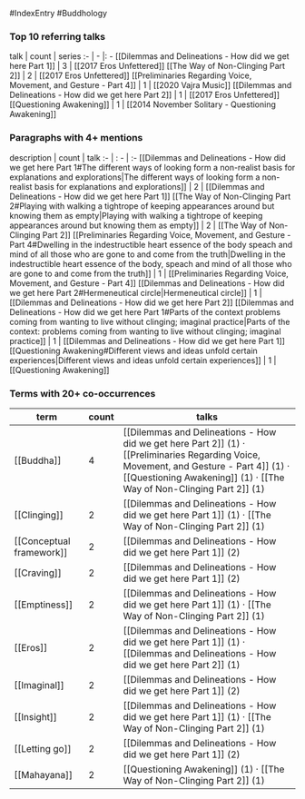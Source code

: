 #IndexEntry #Buddhology

### Top 10 referring talks
talk | count | series
:- | - |: -
[[Dilemmas and Delineations - How did we get here Part 1]] | 3 | [[2017 Eros Unfettered]]
[[The Way of Non-Clinging Part 2]] | 2 | [[2017 Eros Unfettered]]
[[Preliminaries Regarding Voice, Movement, and Gesture - Part 4]] | 1 | [[2020 Vajra Music]]
[[Dilemmas and Delineations - How did we get here Part 2]] | 1 | [[2017 Eros Unfettered]]
[[Questioning Awakening]] | 1 | [[2014 November Solitary - Questioning Awakening]]

### Paragraphs with 4+ mentions
description | count | talk
:- | : - | :-
[[Dilemmas and Delineations - How did we get here Part 1#The different ways of looking form a non-realist basis for explanations and explorations\|The different ways of looking form a non-realist basis for explanations and explorations]] | 2 | [[Dilemmas and Delineations - How did we get here Part 1]]
[[The Way of Non-Clinging Part 2#Playing with walking a tightrope of keeping appearances around but knowing them as empty\|Playing with walking a tightrope of keeping appearances around but knowing them as empty]] | 2 | [[The Way of Non-Clinging Part 2]]
[[Preliminaries Regarding Voice, Movement, and Gesture - Part 4#Dwelling in the indestructible heart essence of the body speach and mind of all those who are gone to and come from the truth\|Dwelling in the indestructible heart essence of the body, speach and mind of all those who are gone to and come from the truth]] | 1 | [[Preliminaries Regarding Voice, Movement, and Gesture - Part 4]]
[[Dilemmas and Delineations - How did we get here Part 2#Hermeneutical circle\|Hermeneutical circle]] | 1 | [[Dilemmas and Delineations - How did we get here Part 2]]
[[Dilemmas and Delineations - How did we get here Part 1#Parts of the context problems coming from wanting to live without clinging; imaginal practice\|Parts of the context: problems coming from wanting to live without clinging; imaginal practice]] | 1 | [[Dilemmas and Delineations - How did we get here Part 1]]
[[Questioning Awakening#Different views and ideas unfold certain experiences\|Different views and ideas unfold certain experiences]] | 1 | [[Questioning Awakening]]

### Terms with 20+ co-occurrences
term | count | talks
-|-|-
[[Buddha]] | 4 | <span class="counts">[[Dilemmas and Delineations - How did we get here Part 2]] (1) · [[Preliminaries Regarding Voice, Movement, and Gesture - Part 4]] (1) · [[Questioning Awakening]] (1) · [[The Way of Non-Clinging Part 2]] (1)</span> 
[[Clinging]] | 2 | <span class="counts">[[Dilemmas and Delineations - How did we get here Part 1]] (1) · [[The Way of Non-Clinging Part 2]] (1)</span> 
[[Conceptual framework]] | 2 | <span class="counts">[[Dilemmas and Delineations - How did we get here Part 1]] (2)</span> 
[[Craving]] | 2 | <span class="counts">[[Dilemmas and Delineations - How did we get here Part 1]] (2)</span> 
[[Emptiness]] | 2 | <span class="counts">[[Dilemmas and Delineations - How did we get here Part 1]] (1) · [[The Way of Non-Clinging Part 2]] (1)</span> 
[[Eros]] | 2 | <span class="counts">[[Dilemmas and Delineations - How did we get here Part 1]] (1) · [[Dilemmas and Delineations - How did we get here Part 2]] (1)</span> 
[[Imaginal]] | 2 | <span class="counts">[[Dilemmas and Delineations - How did we get here Part 1]] (2)</span> 
[[Insight]] | 2 | <span class="counts">[[Dilemmas and Delineations - How did we get here Part 1]] (1) · [[The Way of Non-Clinging Part 2]] (1)</span> 
[[Letting go]] | 2 | <span class="counts">[[Dilemmas and Delineations - How did we get here Part 1]] (2)</span> 
[[Mahayana]] | 2 | <span class="counts">[[Questioning Awakening]] (1) · [[The Way of Non-Clinging Part 2]] (1)</span> 

